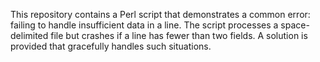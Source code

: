 This repository contains a Perl script that demonstrates a common error:  failing to handle insufficient data in a line. The script processes a space-delimited file but crashes if a line has fewer than two fields.  A solution is provided that gracefully handles such situations.